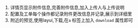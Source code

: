 1. 详情页显示附件信息,完善附件信息,加入上传人与上传说明
2. 配置及工单每个操作都记录附件更改信息并记录,展示到详细里
3. 附近的预览,使用layui,下载,在` a ` 标签上加入 `download` 属性即可

